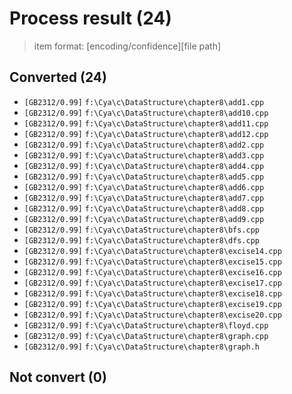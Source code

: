 # Process result (24)

> item format: [encoding/confidence][file path]

## Converted (24)

- `[GB2312/0.99]` `f:\Cya\c\DataStructure\chapter8\add1.cpp`
- `[GB2312/0.99]` `f:\Cya\c\DataStructure\chapter8\add10.cpp`
- `[GB2312/0.99]` `f:\Cya\c\DataStructure\chapter8\add11.cpp`
- `[GB2312/0.99]` `f:\Cya\c\DataStructure\chapter8\add12.cpp`
- `[GB2312/0.99]` `f:\Cya\c\DataStructure\chapter8\add2.cpp`
- `[GB2312/0.99]` `f:\Cya\c\DataStructure\chapter8\add3.cpp`
- `[GB2312/0.99]` `f:\Cya\c\DataStructure\chapter8\add4.cpp`
- `[GB2312/0.99]` `f:\Cya\c\DataStructure\chapter8\add5.cpp`
- `[GB2312/0.99]` `f:\Cya\c\DataStructure\chapter8\add6.cpp`
- `[GB2312/0.99]` `f:\Cya\c\DataStructure\chapter8\add7.cpp`
- `[GB2312/0.99]` `f:\Cya\c\DataStructure\chapter8\add8.cpp`
- `[GB2312/0.99]` `f:\Cya\c\DataStructure\chapter8\add9.cpp`
- `[GB2312/0.99]` `f:\Cya\c\DataStructure\chapter8\bfs.cpp`
- `[GB2312/0.99]` `f:\Cya\c\DataStructure\chapter8\dfs.cpp`
- `[GB2312/0.99]` `f:\Cya\c\DataStructure\chapter8\excise14.cpp`
- `[GB2312/0.99]` `f:\Cya\c\DataStructure\chapter8\excise15.cpp`
- `[GB2312/0.99]` `f:\Cya\c\DataStructure\chapter8\excise16.cpp`
- `[GB2312/0.99]` `f:\Cya\c\DataStructure\chapter8\excise17.cpp`
- `[GB2312/0.99]` `f:\Cya\c\DataStructure\chapter8\excise18.cpp`
- `[GB2312/0.99]` `f:\Cya\c\DataStructure\chapter8\excise19.cpp`
- `[GB2312/0.99]` `f:\Cya\c\DataStructure\chapter8\excise20.cpp`
- `[GB2312/0.99]` `f:\Cya\c\DataStructure\chapter8\floyd.cpp`
- `[GB2312/0.99]` `f:\Cya\c\DataStructure\chapter8\graph.cpp`
- `[GB2312/0.99]` `f:\Cya\c\DataStructure\chapter8\graph.h`

## Not convert (0)

